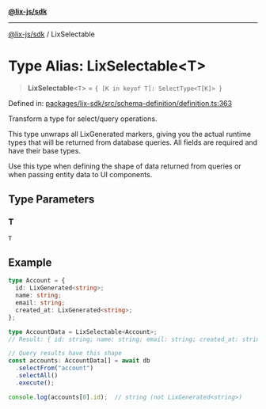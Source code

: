 [**@lix-js/sdk**](../README.md)

***

[@lix-js/sdk](../README.md) / LixSelectable

# Type Alias: LixSelectable\<T\>

> **LixSelectable**\<`T`\> = `{ [K in keyof T]: SelectType<T[K]> }`

Defined in: [packages/lix-sdk/src/schema-definition/definition.ts:363](https://github.com/opral/monorepo/blob/e7cabbd11b2cf40d5b5e9666e006c5433c18e5da/packages/lix-sdk/src/schema-definition/definition.ts#L363)

Transform a type for select/query operations.

This type unwraps all LixGenerated markers, giving you the actual runtime
types that will be returned from database queries. All fields are required
and have their base types.

Use this type when defining the shape of data returned from queries or
when passing entity data to UI components.

## Type Parameters

### T

`T`

## Example

```typescript
type Account = {
  id: LixGenerated<string>;
  name: string;
  email: string;
  created_at: LixGenerated<string>;
};

type AccountData = LixSelectable<Account>;
// Result: { id: string; name: string; email: string; created_at: string; }

// Query results have this shape
const accounts: AccountData[] = await db
  .selectFrom("account")
  .selectAll()
  .execute();

console.log(accounts[0].id);  // string (not LixGenerated<string>)
```
